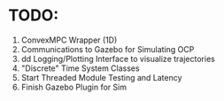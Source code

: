 # TODO:

1. ConvexMPC Wrapper (1D)
2. Communications to Gazebo for Simulating OCP
3. dd Logging/Plotting Interface to visualize trajectories
4. "Discrete" Time System Classes
5. Start Threaded Module Testing and Latency
6. Finish Gazebo Plugin for Sim
